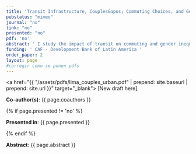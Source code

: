 ```yaml
---
title: 'Transit Infrastructure, Couples&apos; Commuting Choices, and Gender Earnings Inequality'
pubstatus: "mimeo"
journal: "no"
link: "no"
presented: "no"
pdf: 'no' 
abstract: ' I study the impact of transit on commuting and gender inequality in single and married households. I propose a new channel through which transit infrastructure can affect married households: labor and commuting decisions are made jointly. When the husband increases his earnings, the household is more willing to sacrifice the wife&rsquo;s earnings to reduce the household&rsquo;s commuting costs. Therefore, improving the husband&rsquo;s prospects through reduced commute times (direct channel) can affect his wife&rsquo;s prospects (indirect channel) and vice-versa. I set up a general equilibrium model featuring single and married households and use it to study new transit infrastructure in Lima, Peru. In the counterfactual analysis, in areas that experienced the largest reductions in commuting times, the gender gap in real earnings among married households decreased by 12 percent. However, the gap remained unchanged among singles. To a first order, absent the indirect use channel and considering all locations in the city, the gender gap in dual-earner households would have decreased by about 23 percent more. '
funding: ' CAF - Development Bank of Latin America '
order_paper: 2
layout: page
#corregir como se ponen pdfs
---
```


<a href="{{ "/assets/pdfs/lima_couples_urban.pdf" | prepend: site.baseurl | prepend: site.url }}" target="_blank"> [New draft here] </a>

<p><b>Co-author(s)</b>: {{ page.coauthors }} </p>

{% if page.presented != 'no' %}
<p><b>Presented in</b>: {{ page.presented }} </p>
{% endif %}

<div class ="text"><p><b>Abstract</b>: {{ page.abstract }} </p></div>

